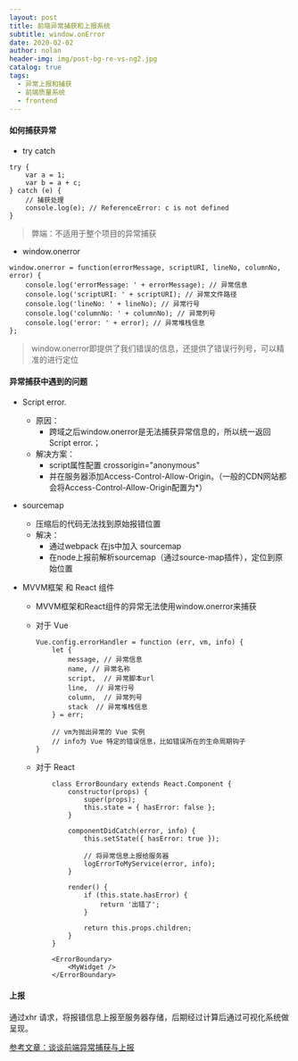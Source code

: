 ```yaml
---
layout: post
title: 前端异常捕获和上报系统
subtitle: window.onError 
date: 2020-02-02
author: nolan
header-img: img/post-bg-re-vs-ng2.jpg
catalog: true
tags:
  - 异常上报和捕获
  - 前端质量系统
  - frontend
---
```


#### 如何捕获异常
-   try catch

```
try {
    var a = 1;
    var b = a + c;
} catch (e) {
    // 捕获处理
    console.log(e); // ReferenceError: c is not defined
}

```
>弊端：不适用于整个项目的异常捕获

-   window.onerror

```
window.onerror = function(errorMessage, scriptURI, lineNo, columnNo, error) {
    console.log('errorMessage: ' + errorMessage); // 异常信息
    console.log('scriptURI: ' + scriptURI); // 异常文件路径
    console.log('lineNo: ' + lineNo); // 异常行号
    console.log('columnNo: ' + columnNo); // 异常列号
    console.log('error: ' + error); // 异常堆栈信息
};
```

>window.onerror即提供了我们错误的信息，还提供了错误行列号，可以精准的进行定位

####    异常捕获中遇到的问题
-   Script error.   
    -   原因：
        -   跨域之后window.onerror是无法捕获异常信息的，所以统一返回Script error.；
    -   解决方案：
        -   script属性配置 crossorigin="anonymous" 
        -   并在服务器添加Access-Control-Allow-Origin。（一般的CDN网站都会将Access-Control-Allow-Origin配置为*）
-   sourcemap
    -   压缩后的代码无法找到原始报错位置
    -   解决：
        -   通过webpack 在js中加入 sourcemap
        -   在node上报前解析sourcemap（通过source-map插件），定位到原始位置
    
-   MVVM框架 和 React 组件
    -   MVVM框架和React组件的异常无法使用window.onerror来捕获
    -   对于 Vue
    
        ```
        Vue.config.errorHandler = function (err, vm, info) {
            let { 
                message, // 异常信息
                name, // 异常名称
                script,  // 异常脚本url
                line,  // 异常行号
                column,  // 异常列号
                stack  // 异常堆栈信息
            } = err;
            
            // vm为抛出异常的 Vue 实例
            // info为 Vue 特定的错误信息，比如错误所在的生命周期钩子
        }
        ```
    -   对于 React
    
        ```
            class ErrorBoundary extends React.Component {
                constructor(props) {
                    super(props);
                    this.state = { hasError: false };
                }
            
                componentDidCatch(error, info) {
                    this.setState({ hasError: true });
                    
                    // 将异常信息上报给服务器
                    logErrorToMyService(error, info); 
                }
            
                render() {
                    if (this.state.hasError) {
                        return '出错了';
                    }
                
                    return this.props.children;
                }
            }
            
            <ErrorBoundary>
                <MyWidget />
            </ErrorBoundary>
        ```

####    上报
通过xhr 请求，将报错信息上报至服务器存储，后期经过计算后通过可视化系统做呈现。  



[参考文章：谈谈前端异常捕获与上报](https://segmentfault.com/a/1190000013983109)
